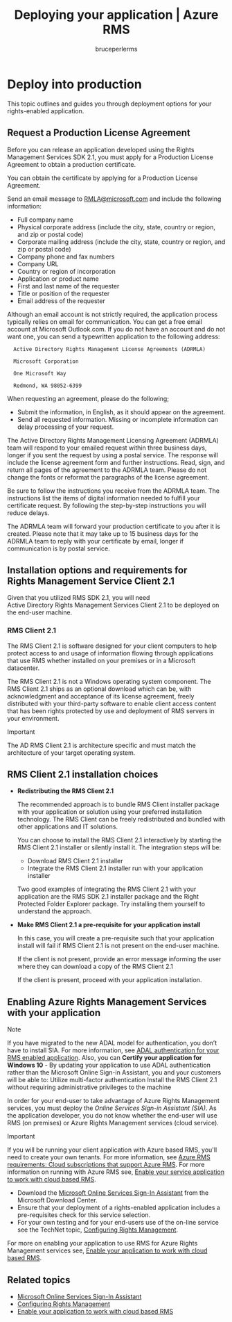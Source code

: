 ﻿---
# required metadata

title: Deploying your application | Azure RMS
description: This topic outlines and guides you through deployment options for your rights-enabled application
keywords:
author: bruceperlerms
manager: mbaldwin
ms.date: 09/25/2016
ms.topic: article
ms.prod:
ms.service: information-protection
ms.technology: techgroup-identity
ms.assetid: 4B785564-6839-49ED-A243-E2A6DFF88B2E
# optional metadata

#ROBOTS:
audience: developer
#ms.devlang:
ms.reviewer: shubhamp
ms.suite: ems
#ms.tgt_pltfrm:
#ms.custom:

---

# Deploy into production


This topic outlines and guides you through deployment options for your rights-enabled application.

## Request a Production License Agreement

 Before you can release an application developed using the Rights Management Services SDK 2.1, you must apply for a Production License Agreement to obtain a production certificate.

You can obtain the certificate by applying for a Production License Agreement.

Send an email message to [RMLA@microsoft.com](mailto:rmla@microsoft.com) and include the following information:

- Full company name
- Physical corporate address (include the city, state, country or region, and zip or postal code)
- Corporate mailing address (include the city, state, country or region, and zip or postal code)
- Company phone and fax numbers
- Company URL
- Country or region of incorporation
- Application or product name
- First and last name of the requester
- Title or position of the requester
- Email address of the requester

Although an email account is not strictly required, the application process typically relies on email for communication. You can get a free email account at Microsoft Outlook.com. If you do not have an account and do not want one, you can send a typewritten application to the following address:

      Active Directory Rights Management License Agreements (ADRMLA)

      Microsoft Corporation

      One Microsoft Way

      Redmond, WA 98052-6399

When requesting an agreement, please do the following;
- Submit the information, in English, as it should appear on the agreement.
- Send all requested information. Missing or incomplete information can delay processing of your request.

The Active Directory Rights Management Licensing Agreement (ADRMLA) team will respond to your emailed request within three business days, longer if you sent the request by using a postal service. The response will include the license agreement form and further instructions. Read, sign, and return all pages of the agreement to the ADRMLA team. Please do not change the fonts or reformat the paragraphs of the license agreement.

Be sure to follow the instructions you receive from the ADRMLA team. The instructions list the items of digital information needed to fulfill your certificate request. By following the step-by-step instructions you will reduce delays.

The ADRMLA team will forward your production certificate to you after it is created. Please note that it may take up to 15 business days for the ADRMLA team to reply with your certificate by email, longer if communication is by postal service.


## Installation options and requirements for Rights Management Service Client 2.1

Given that you utilized RMS SDK 2.1, you will need Active Directory Rights Management Services Client 2.1 to be deployed on the end-user machine.

### RMS Client 2.1

The RMS Client 2.1 is software designed for your client computers to help protect access to and usage of information flowing through applications that use RMS whether installed on your premises or in a Microsoft datacenter.

The RMS Client 2.1 is not a Windows operating system component. The RMS Client 2.1 ships as an optional download which can be, with acknowledgment and acceptance of its license agreement, freely distributed with your third-party software to enable client access content that has been rights protected by use and deployment of RMS servers in your environment.


> [!IMPORTANT]
> The AD RMS Client 2.1 is architecture specific and must match the architecture of your target operating system.


## RMS Client 2.1 installation choices

-   **Redistributing the RMS Client 2.1**

    The recommended approach is to bundle RMS Client installer package with your application or solution using your preferred installation technology. The RMS Client can be freely redistributed and bundled with other applications and IT solutions.

    You can choose to install the RMS Client 2.1 interactively by starting the RMS Client 2.1 installer or silently install it. The integration steps will be:

    -   Download RMS Client 2.1 installer
    -   Integrate the RMS Client 2.1 installer run with your application installer

    Two good examples of integrating the RMS Client 2.1 with your application are the RMS SDK 2.1 installer package and the Right Protected Folder Explorer package. Try installing them yourself to understand the approach.

-   **Make RMS Client 2.1 a pre-requisite for your application install**

    In this case, you will create a pre-requisite such that your application install will fail if RMS Client 2.1 is not present on the end-user machine.

    If the client is not present, provide an error message informing the user where they can download a copy of the RMS Client 2.1

    If the client is present, proceed with your application installation.

## Enabling Azure Rights Management Services with your application

> [!NOTE]
> If you have migrated to the new ADAL model for authentication, you don’t have to install SIA. For more information, see [ADAL authentication for your RMS enabled application](adal-auth.md).
> Also, you can **Certify your application for Windows 10** - By updating your application to use ADAL authentication rather than the Microsoft Online Sign-in Assistant, you and your customers will be able to:
> Utilize multi-factor authentication
> Install the RMS Client 2.1 without requiring administrative privileges to the machine


In order for your end-user to take advantage of Azure Rights Management services, you must deploy the *Online Services Sign-in Assistant (SIA)*. As the application developer, you do not know whether the end-user will use RMS (on premises) or Azure Rights Management services (cloud service).


> [!IMPORTANT]
> If you will be running your client application with Azure based RMS, you'll need to create your own tenants. For more information, see [Azure RMS requirements: Cloud subscriptions that support Azure RMS](../get-started/requirements-subscriptions.md).
> For more information on running with Azure RMS see, [Enable your service application to work with cloud based RMS](how-to-use-file-api-with-aadrm-cloud.md).

-   Download the [Microsoft Online Services Sign-In Assistant](http://www.microsoft.com/en-us/download/details.aspx?id=28177) from the Microsoft Download Center.
-   Ensure that your deployment of a rights-enabled application includes a pre-requisites check for this service selection.
-   For your own testing and for your end-users use of the on-line service see the TechNet topic, [Configuring Rights Management](https://TechNet.Microsoft.Com/en-us/library/jj585002.aspx).

For more on enabling your application to use RMS for Azure Rights Management services see, [Enable your application to work with cloud based RMS](how-to-use-file-api-with-aadrm-cloud.md).

## Related topics

* [Microsoft Online Services Sign-In Assistant](http://www.microsoft.com/en-us/download/details.aspx?id=28177)
* [Configuring Rights Management](https://TechNet.Microsoft.Com/en-us/library/jj585002.aspx)
* [Enable your application to work with cloud based RMS](how-to-use-file-api-with-aadrm-cloud.md)
 

 
